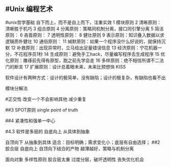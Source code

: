 #Unix 编程艺术
---

#unix哲学基础
自下而上，而不是自上而下，注重实效
1 模块原则
2 清晰原则：清晰胜于机巧
3 组合原则
4 分离原则：策略同机制分离，接口同引擎分离
5 简洁原则：
6 吝啬原则：
7 透明性原则：
8 健壮原则
9 表示原则：知识叠入数据以求逻辑质朴健壮
10 通俗原则：
11 缄默原则：如果一个程序没什么好说的，就保持沉默
12 补救原则：出现异常时，立马给出足量错误信息
13 经济原则：宁花机器一分，不花程序员1秒
14 生成原则：避免手工hack，尽量编写程序去生成程序
15 优化原则：雕琢前先得有原型，跑之前先学会走
16 多样原则：绝不相信所谓不二法门的断言
17 扩展原则：设计总着眼未来，未来比预想快
KISS

软件设计有两种方式：设计的极简单，没有缺陷；设计的极复杂，有缺陷也看不出

模块分解法


#正交性
改变一个不会影响其他
减少重复


##3 SPOT原则
single point of truth

##4  紧凑性和强单一中心


#4.3 软件是多层的
自底向上
从具体到抽象

自顶向下
从抽象到具体
适合：目标明确；需求变化小；底层有自由选择；
##2 胶合层
自底向上 自顶向下结合的产物
越薄越好，策略与机制分离


面向对象
多样性原则
胶合层太重
过度分层，破坏透明性
丧失优化机会

























































